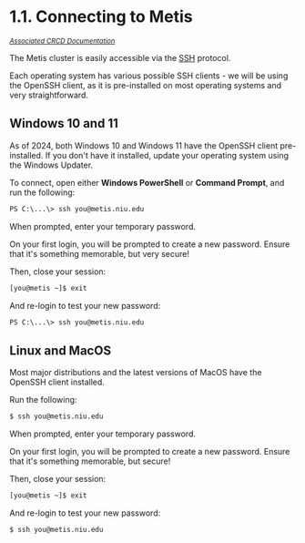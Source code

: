 # 1.1. Connecting to Metis
<small>[*Associated CRCD Documentation*](https://crcd.niu.edu/crcd/current-users/getting-started/login-to-metis.shtml)</small>

The Metis cluster is easily accessible via the [SSH](https://en.wikipedia.org/wiki/Secure_Shell) protocol.

Each operating system has various possible SSH clients - we will be using the OpenSSH client, as it is pre-installed on most operating systems and very straightforward.

## Windows 10 and 11
As of 2024, both Windows 10 and Windows 11 have the OpenSSH client pre-installed. If you don't have it installed, update your operating system using the Windows Updater.

To connect, open either **Windows PowerShell** or **Command Prompt**, and run the following:
```ps
PS C:\...\> ssh you@metis.niu.edu
```

When prompted, enter your temporary password.

On your first login, you will be prompted to create a new password. Ensure that it's something memorable, but very secure!

Then, close your session:
```bash
[you@metis ~]$ exit
```

And re-login to test your new password:
```ps
PS C:\...\> ssh you@metis.niu.edu
```

## Linux and MacOS
Most major distributions and the latest versions of MacOS have the OpenSSH client installed.

Run the following:
```bash
$ ssh you@metis.niu.edu
```

When prompted, enter your temporary password.

On your first login, you will be prompted to create a new password. Ensure that it's something memorable, but secure!

Then, close your session:
```bash
[you@metis ~]$ exit
```

And re-login to test your new password:
```bash
$ ssh you@metis.niu.edu
```